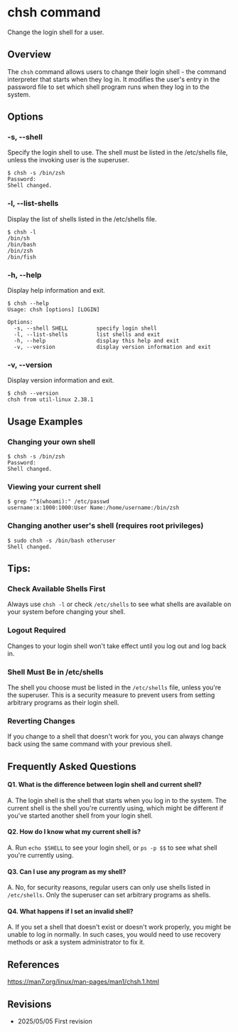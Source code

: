 # chsh command

Change the login shell for a user.

## Overview

The `chsh` command allows users to change their login shell - the command interpreter that starts when they log in. It modifies the user's entry in the password file to set which shell program runs when they log in to the system.

## Options

### **-s, --shell**

Specify the login shell to use. The shell must be listed in the /etc/shells file, unless the invoking user is the superuser.

```console
$ chsh -s /bin/zsh
Password: 
Shell changed.
```

### **-l, --list-shells**

Display the list of shells listed in the /etc/shells file.

```console
$ chsh -l
/bin/sh
/bin/bash
/bin/zsh
/bin/fish
```

### **-h, --help**

Display help information and exit.

```console
$ chsh --help
Usage: chsh [options] [LOGIN]

Options:
  -s, --shell SHELL         specify login shell
  -l, --list-shells         list shells and exit
  -h, --help                display this help and exit
  -v, --version             display version information and exit
```

### **-v, --version**

Display version information and exit.

```console
$ chsh --version
chsh from util-linux 2.38.1
```

## Usage Examples

### Changing your own shell

```console
$ chsh -s /bin/zsh
Password: 
Shell changed.
```

### Viewing your current shell

```console
$ grep "^$(whoami):" /etc/passwd
username:x:1000:1000:User Name:/home/username:/bin/zsh
```

### Changing another user's shell (requires root privileges)

```console
$ sudo chsh -s /bin/bash otheruser
Shell changed.
```

## Tips:

### Check Available Shells First

Always use `chsh -l` or check `/etc/shells` to see what shells are available on your system before changing your shell.

### Logout Required

Changes to your login shell won't take effect until you log out and log back in.

### Shell Must Be in /etc/shells

The shell you choose must be listed in the `/etc/shells` file, unless you're the superuser. This is a security measure to prevent users from setting arbitrary programs as their login shell.

### Reverting Changes

If you change to a shell that doesn't work for you, you can always change back using the same command with your previous shell.

## Frequently Asked Questions

#### Q1. What is the difference between login shell and current shell?
A. The login shell is the shell that starts when you log in to the system. The current shell is the shell you're currently using, which might be different if you've started another shell from your login shell.

#### Q2. How do I know what my current shell is?
A. Run `echo $SHELL` to see your login shell, or `ps -p $$` to see what shell you're currently using.

#### Q3. Can I use any program as my shell?
A. No, for security reasons, regular users can only use shells listed in `/etc/shells`. Only the superuser can set arbitrary programs as shells.

#### Q4. What happens if I set an invalid shell?
A. If you set a shell that doesn't exist or doesn't work properly, you might be unable to log in normally. In such cases, you would need to use recovery methods or ask a system administrator to fix it.

## References

https://man7.org/linux/man-pages/man1/chsh.1.html

## Revisions

- 2025/05/05 First revision